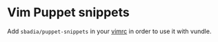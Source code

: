 # Vim Puppet snippets

Add ```sbadia/puppet-snippets``` in your [vimrc](https://github.com/sbadia/grimvim) in order to use it with vundle.
